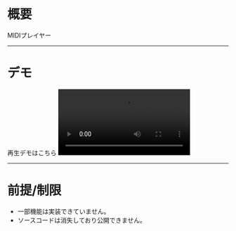 # 概要
MIDIプレイヤー

---
# デモ
再生デモはこちら
![デモMP4](demo/DMP_demo.mp4)


---
# 前提/制限
- 一部機能は実装できていません。
- ソースコードは消失しており公開できません。
